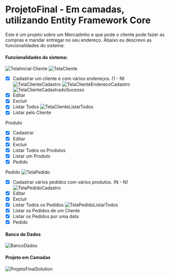 # ProjetoFinal - Em camadas, utilizando Entity Framework Core
Este é um projeto sobre um Mercadinho e que pode o cliente pode fazer as compras e mandar entregar no seu endereço.
Abaixo eu descrevo as funcionalidades do sistema: 
#### Funcionalidades do sistema: 
![TelaInicial](https://user-images.githubusercontent.com/64660747/88357490-cfbc1680-cd41-11ea-9124-342dff84ba30.PNG)
Cliente
![TelaCliente](https://user-images.githubusercontent.com/64660747/88357485-cdf25300-cd41-11ea-953c-9dd661027c66.PNG)
- [X] Cadastrar um cliente e com vários endereços. (1 - N)
![TelaClienteCadastro](https://user-images.githubusercontent.com/64660747/88357487-cf238000-cd41-11ea-8882-eeb452e898f7.PNG)
![TelaClienteEnderecoCadastro](https://user-images.githubusercontent.com/64660747/88357488-cf238000-cd41-11ea-9c80-98eb05383655.PNG)
![TelaClienteCadastradoSucesso](https://user-images.githubusercontent.com/64660747/88357486-ce8ae980-cd41-11ea-8e50-4caef73ac461.PNG)
- [X] Editar
- [X] Excluir
- [X] Listar Todos
![TelaClienteListarTodos](https://user-images.githubusercontent.com/64660747/88357489-cfbc1680-cd41-11ea-8aa9-320ed48104c3.PNG)
- [X] Listar pelo Cliente

Produto
- [X] Cadastrar
- [X] Editar
- [X] Excluir
- [X] Listar Todos os Produtos
- [X] Listar um Produto
- [X] Pedido

Pedido
![TelaPedido](https://user-images.githubusercontent.com/64660747/88357492-d054ad00-cd41-11ea-8ed8-b3be6d49e167.PNG)
- [X] Cadastrar vários pedidos com vários produtos. (N - N)
![TelaPedidoCadastro](https://user-images.githubusercontent.com/64660747/88357493-d054ad00-cd41-11ea-86a8-ade756aa9ebf.PNG)
- [X] Editar
- [X] Excluir
- [X] Listar Todos os Pedidos
![TelaPedidoListarTodos](https://user-images.githubusercontent.com/64660747/88357494-d0ed4380-cd41-11ea-828f-7e0803c9361e.PNG)
- [X] Listar os Pedidos de um Cliente
- [X] Listar os Pedidos por uma data
- [X] Pedido

#### Banco de Dados
![BancoDados](https://user-images.githubusercontent.com/64660747/88357483-ccc12600-cd41-11ea-9a6c-5e8e213fe05f.PNG)

#### Projeto em Camadas
![ProjetoFinalSolution](https://user-images.githubusercontent.com/64660747/88357484-cdf25300-cd41-11ea-9b0f-d43975bc3b33.PNG)

